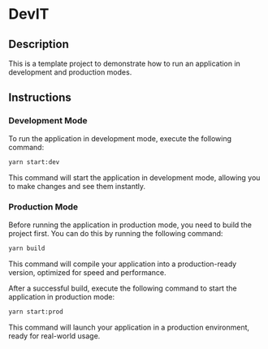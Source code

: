 # DevIT

## Description

This is a template project to demonstrate how to run an application in development and production modes.

## Instructions

### Development Mode

To run the application in development mode, execute the following command:

```sh
yarn start:dev
```

This command will start the application in development mode, allowing you to make changes and see them instantly.

### Production Mode

Before running the application in production mode, you need to build the project first. You can do this by running the following command:

```sh
yarn build
```

This command will compile your application into a production-ready version, optimized for speed and performance.

After a successful build, execute the following command to start the application in production mode:

```sh
yarn start:prod
```

This command will launch your application in a production environment, ready for real-world usage.
